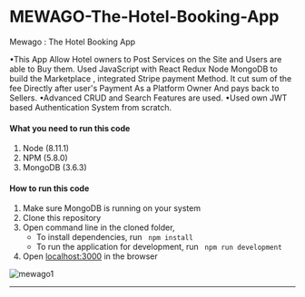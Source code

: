 

# MEWAGO-The-Hotel-Booking-App
Mewago : The Hotel Booking App

•This App Allow Hotel owners to Post Services on the Site and Users are able to Buy them. Used JavaScript with React Redux Node MongoDB to
build the Marketplace , integrated Stripe payment Method.
It cut sum of the fee Directly after user's Payment As a Platform Owner And pays back to Sellers.
•Advanced CRUD and Search Features are used.
•Used own JWT based Authentication System from scratch.


#### What you need to run this code
1. Node (8.11.1)
2. NPM (5.8.0)
3. MongoDB (3.6.3)

####  How to run this code
1. Make sure MongoDB is running on your system 
2. Clone this repository
3. Open command line in the cloned folder,
   - To install dependencies, run ```  npm install  ```
   - To run the application for development, run ```  npm run development  ```
4. Open [localhost:3000](http://localhost:3000/) in the browser

![mewago1](https://user-images.githubusercontent.com/62200238/134590774-806702aa-c721-411f-9b20-1cd31bf22c53.png)


----



